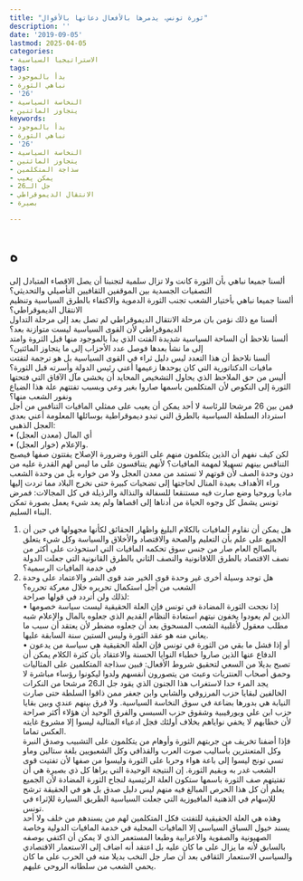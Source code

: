 ```yaml
---
title: "ثورة تونس، يدمرها بالأفعال دعاتها بالأقوال"
description: ''
date: '2019-09-05'
lastmod: 2025-04-05
categories:
- الاستراتيجيا السياسية
tags:
- بدأ بالموجود
- نباهي الثورة
- '26'
- النخاسة السياسية
- يتجاوز المائتين
keywords:
- بدأ بالموجود
- نباهي الثورة
- '26'
- النخاسة السياسية
- يتجاوز المائتين
- سذاجة المتكلمين
- يمكن يعيب
- جل الـ26
- الانتقال الديموقراطي
- بصيرة

---
```

# **ه**

ألسنا جميعا نباهي بأن الثورة كانت ولا تزال سلمية لتجنبنا أن يصل الاقصاء المتبادل إلى التصفيات الجسدية بين الموقفين الثقافيين التأصيلي والتحديثي؟  
ألسنا جميعا نباهي بأختيار الشعب تجنب الثورة الدموية والاكتفاء بالطرق السياسية وتنظيم الانتقال الديموقراطي؟  
ألسنا مع ذلك نؤمن بان مرحلة الانتقال الديموقراطي لم تصل بعد إلى مرحلة التداول الديموقراطي لأن القوى السياسية ليست متوازنة بعد؟  
ألسنا نلاحظ أن الساحة السياسية شديدة الفتت الذي بدأ بالموجود منها قبل الثروة وامتد إلى ما نشأ بعدها فوصل عدد الأحزاب إلى ما يتجاوز المائتين؟  
ألسنا نلاحظ أن هذا التعدد ليس دليل ثراء في القوى السياسية بل هو ترجمة لتفتت مافيات الدكتاتورية التي كان يوحدها زعيمها أعني رئيس الدولة وأسرته قبل الثورة؟  
أليس من حق الملاحظ الذي يحاول التشخيص المحايد أن يخشى مآل الآفاق التي فتحتها الثورة إلى النكوص لأن المتكلمين باسمها صاروا بغير وعي وبسبب تفتتهم علة هذا الضياع ونفور الشعب منها؟  
فمن بين 26 مرشحا للرئاسة لا أحد يمكن أن يعيب على ممثلي المافيات التنافس من أجل استرداد السلطة السياسية بالطرق التي تبدو ديموقراطية بوسائلها المعلومة أعني بعدي العجل الذهبي:  
• أي المال (معدن العجل)  
• والإعلام (خوار العجل).  
لكن كيف نفهم أن الذين يتكلمون منهم على الثورة وضرورة الإصلاح يفتتون صفها فيصبح التنافس بينهم تسهيلا لمهمة المافيات؟ لأنهم يتنافسون على ما ليس لهم القدرة عليه من دون وحدة الصف لأن قوتهم لا تستمد من معدن العجل ولا من خواره بل من وحدة الشعب وراء الأهداف بعيدة المنال لحاجتها إلى تضحيات كبيرة حتى نخرج البلاد مما تردت إليها ماديا وروحيا وضع صارت فيه مستنقعا للسفالة والنذالة والرذيلة في كل المجالات: فمرض تونس يشمل كل وجوه الحياة من أدناها إلى اقصاها ولم يعد شيء يعمل بصورة تمكن البناء السليم.  
1. هل يمكن أن نقاوم المافيات بالكلام البليغ واظهار الحقائق لكأنها مجهولها في حين أن الجميع على علم بأن التعليم والصحة والاقتصاد والأخلاق والسياسة وكل شيء يتعلق بالصالح العام صار من جنس سوق تحكمه المافيات التي استحوذت على أكثر من نصف الاقتصاد بالطرق اللاقانونية والنصف الثاني بالطرق القانونية التي جعلت الدولة في خدمة المافيات الرسمية؟  
2. هل توجد وسيلة أخرى غير وحدة قوى الخير ضد قوى الشر والاعتماد على وحدة الشعب من أجل استكمال تحريره خلال معركة تحرره؟  
لذلك ولن أتردد في قولها صراحة:  
• إذا نجحت الثورة المضادة في تونس فإن العلة الحقيقية ليست سياسة خصومها الذين لم يعودوا يخفون نيتهم استعادة النظام القديم الذي جعلوه بالمال والإعلام شبه مطلب معقول لأغلبية الشعب المسحوق بعد أن جعلوه مضطر لأن يعتقد أن سبب ما يعاني منه هو عقد الثورة وليس الستين سنة السابقة عليها.  
• أو إذا فشل ما بقي من الثورة في تونس فإن العلة الحقيقية هي سياسة من يدعون الدفاع عنها الذين صاروا خطباء النوايا الحسنة والاعتقاد بأن كثرة الكلام يمكن أن تصبح بديلا من السعي لتحقيق شروط الأفعال: فبين سذاجة المتكلمين على المثاليات وحمق أصحاب العنتريات وعبث من يتصورون أنفسهم ولدوا ليكونوا رؤساء مباشرة لا يجد المرء حدا لاستغراب هذا الجنون الذي يقود جل الـ26 مرشحا من النكرات الخالفين لبقايا حزب المرزوقي والشابي وابن جعفر ممن ذاقوا السلطة حتى صارت النيابة هي بدورها بضاعة في سوق النخاسة السياسية. ولا فرق بينهم عندي وبين بقايا حزب ابن علي وبورقيبية وشقوق حزب السبسي والفرق الوحيد أن هؤلاء أكثر صراحة لأن خطابهم لا يخفي نواياهم بخلاف أولئك فجل ادعياء المثالية ليسوا إلا مشروع غايته العكس تماما.  
فإذا أضفنا تخريف من جربتهم الثورة وأوهام من يتكلمون على التشبيب وصدق النبرة وكل المتعنترين بأساليب صوت العرب والقذافي وكل الشعبويين بلغة ستالين وماو تسي تونج ليسوا إلى باعة هواء وحربا على الثورة وليسوا من صفها لأن تفتيت قوى الشعب غدر به وبقيم الثورة. إن النتيجة الوحيدة التي يراها كل ذي بصيرة هي أن تفتيتهم صف الثورة باسمها ستكون العلة الرئيسية لنجاح الثورة المضادة لأن الجميع يعلم أن كل هذا الحرص المبالغ فيه منهم ليس دليل صدق بل هو في الحقيقة ترشح للإسهام في الذهنية المافيوزية التي جعلت السياسية الطريق السيارة للإثراء في تونس.  
وهذه هي العلة الحقيقية للتفتت فكل المتكلمين لهم من يسندهم من خلف ولا أحد يسند خيول السباق السياسي إلا المافيات المحلية في خدمة المافيات الدولية وخاصة الصهيونية والصفوية والاعرابية وطبعا المستعمر الذي لا يمكن أن اكتفي بوصفه بالسابق لأنه ما يزال على ما كان عليه بل اعتقد أنه اضاف إلى الاستعمار الاقتصادي والسياسي الاستعمار الثقافي بعد أن صار جل النخب بديلا منه في الحرب على ما كان يحمي الشعب من سلطانه الروحي عليهم.

###
